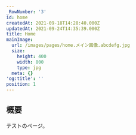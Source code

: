 ```yaml
---
_RowNumber: '3'
id: home
createdAt: 2021-09-18T14:28:40.000Z
updatedAt: 2021-09-24T14:35:39.000Z
title: Home
mainImage:
  url: /images/pages/home.メイン画像.abcdefg.jpg
  size:
    height: 400
    width: 800
    type: jpg
  meta: {}
'og:title': ''
position: 1
---
```


## 概要

テストのページ。
